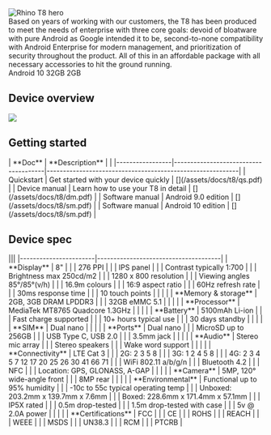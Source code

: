 <div class="device-grid">
  <div class="device-image">
    <img src="/assets/t8-1x.png" alt="Rhino T8 hero">
  </div>
  <div class="device-intro">
    Based on years of working with our customers, the T8 has been produced to meet the needs of enterprise with three core goals: devoid of bloatware with pure Android as Google intended it to be, second-to-none compatibility with Android Enterprise for modern management, and prioritization of security throughout the product. All of this in an affordable package with all necessary accessories to hit the ground running.
    <div class="device-details">
      <item><i class="fab fa-android"></i> Android 10</item>
      <item><i class="fab fa-android"></i> 32GB</item>
      <item><i class="fab fa-android"></i> 2GB</item>
    </div>
  </div>
</div>

## Device overview

[![](/assets/t8_overview-1x.png)](/assets/t8_overview-1x.png)

## Getting started

<div id="support_table" markdown="1">
| **Doc**         | **Description**                      | <i class="fa fa-cloud"></i>                               |
|-----------------|--------------------------------------|-----------------------------------------------------------|
| Quickstart      | Get started with your device quickly | [<i class="fas fa-download"></i>](/assets/docs/t8/qs.pdf) |
| Device manual   | Learn how to use your T8 in detail   | [<i class="fas fa-download"></i>](/assets/docs/t8/dm.pdf) |
| Software manual | Android 9.0 edition                  | [<i class="fas fa-download"></i>](/assets/docs/t8/sm.pdf) |
| Software manual | Android 10 edition                   | [<i class="fas fa-download"></i>](/assets/docs/t8/sm.pdf) |
</div>

## Device spec

<div id="support_table" class="table-headless table-spec" markdown="1">
|||
|-----------------------|--------------------------------------|
| **Display**           | 8"                                   |
|                       | 276 PPI                              |
|                       | IPS panel                            |
|                       | Contrast typically 1:700             |
|                       | Brightness max 250cd/m2              |
|                       | 1280 x 800 resolution                |
|                       | Viewing angles 85°/85°(v/h)          |
|                       | 16.9m colours                        |
|                       | 16:9 aspect ratio                    |
|                       | 60Hz refresh rate                    |
|                       | 30ms response time                   |
|                       | 10 touch points                      |
|                       |                                      |
| **Memory & storage**  | 2GB, 3GB DRAM LPDDR3                 |
|                       | 32GB eMMC 5.1                        |
|                       |                                      |
| **Processor**         | MediaTek MT8765 Quadcore 1.3GHz      |
|                       |                                      |
| **Battery**           | 5100mAh Li-ion                       |
|                       | Fast charge supported                |
|                       | 10+ hours typical use                |
|                       | 30 days standby                      |
|                       |                                      |
| **SIM**               | Dual nano                            |
|                       |                                      |
| **Ports**             | Dual nano                            |
|                       | MicroSD up to 256GB                  |
|                       | USB Type C, USB 2.0                  |
|                       | 3.5mm jack                           |
|                       |                                      |
| **Audio**             | Stereo mic array                     |
|                       | Stereo speakers                      |
|                       | Wake word support                    |
|                       |                                      |
| **Connectivity**      | LTE Cat 3                            |
|                       | 2G: 2 3 5 8                          |
|                       | 3G: 1 2 4 5 8                        |
|                       | 4G: 2 3 4 5 7 12 17 20 25 26 30 41 66 71 |
|                       | WiFi 802.11 a/b/g/n                  |
|                       | Bluetooth 4.2                        |
|                       | NFC                                  |
|                       | Location: GPS, GLONASS, A-GAP        |
|                       |                                      |
| **Camera**            | 5MP, 120° wide-angle front           |
|                       | 8MP rear                             |
|                       |                                      |
| **Environmental**     | Functional up to 95% humidity        |
|                       | -10c to 55c typical operating temp   |
|                       | Unboxed: 203.2mm x 139.7mm x 7.6mm   |
|                       | Boxed: 228.6mm x 171.4mm x 57.1mm    |
|                       | IP5X rated                           |
|                       | 0.5m drop-tested                     |
|                       | 1.5m drop-tested with case           |
|                       | 5v @ 2.0A power                      |
|                       |                                      |
| **Certifications**    | FCC                                  |
|                       | CE                                   |
|                       | ROHS                                 |
|                       | REACH                                |
|                       | WEEE                                 |
|                       | MSDS                                 |
|                       | UN38.3                               |
|                       | RCM                                  |
|                       | PTCRB                                |
</div>
